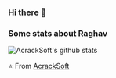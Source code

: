 ### Hi there 👋

<!--
**acrackes/acrackes** is a ✨ _special_ ✨ repository because its `README.md` (this file) appears on your GitHub profile.

Here are some ideas to get you started:

- 🔭 I’m currently working on ...
- 🌱 I’m currently learning ...
- 👯 I’m looking to collaborate on ...
- 🤔 I’m looking for help with ...
- 💬 Ask me about ...
- 📫 How to reach me: ...
- 😄 Pronouns: ...
- ⚡ Fun fact: ...
-->


### Some stats about Raghav
<img alt="AcrackSoft's github stats" src="https://github-readme-stats.vercel.app/api?username=acrackes&&show_icons=true&title_color=ffffff&icon_color=bb2acf&text_color=daf7dc&bg_color=151515" >

⭐️ From [AcrackSoft](https://github.com/acrackes)
